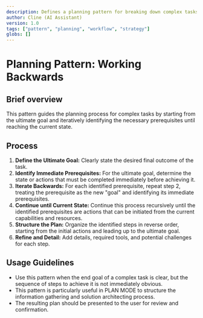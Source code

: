 ```yaml
---
description: Defines a planning pattern for breaking down complex tasks by working backwards from the goal.
author: Cline (AI Assistant)
version: 1.0
tags: ["pattern", "planning", "workflow", "strategy"]
globs: []
---
```


# Planning Pattern: Working Backwards

## Brief overview
This pattern guides the planning process for complex tasks by starting from the ultimate goal and iteratively identifying the necessary prerequisites until reaching the current state.

## Process

1.  **Define the Ultimate Goal:** Clearly state the desired final outcome of the task.
2.  **Identify Immediate Prerequisites:** For the ultimate goal, determine the state or actions that must be completed immediately before achieving it.
3.  **Iterate Backwards:** For each identified prerequisite, repeat step 2, treating the prerequisite as the new "goal" and identifying its immediate prerequisites.
4.  **Continue until Current State:** Continue this process recursively until the identified prerequisites are actions that can be initiated from the current capabilities and resources.
5.  **Structure the Plan:** Organize the identified steps in reverse order, starting from the initial actions and leading up to the ultimate goal.
6.  **Refine and Detail:** Add details, required tools, and potential challenges for each step.

## Usage Guidelines

- Use this pattern when the end goal of a complex task is clear, but the sequence of steps to achieve it is not immediately obvious.
- This pattern is particularly useful in PLAN MODE to structure the information gathering and solution architecting process.
- The resulting plan should be presented to the user for review and confirmation.
